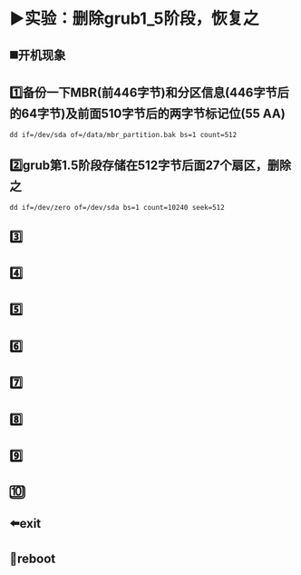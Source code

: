 # :arrow_forward:实验：删除grub1_5阶段，恢复之

## :black_medium_square:开机现象

> 

## :one:备份一下MBR(前446字节)和分区信息(446字节后的64字节)及前面510字节后的两字节标记位(55 AA)

`dd if=/dev/sda of=/data/mbr_partition.bak bs=1 count=512`

## :two:grub第1.5阶段存储在512字节后面27个扇区，删除之

`dd if=/dev/zero of=/dev/sda bs=1 count=10240 seek=512`

## :three:

## :four:

## :five:

## :six:

## :seven:

## :eight:

## :nine:

## :keycap_ten:

## :arrow_left:exit

## :repeat:reboot

